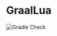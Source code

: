 # GraalLua 

![Gradle Check](https://github.com/Glavo/GraalLua/workflows/Gradle%20Check/badge.svg?branch=main)
